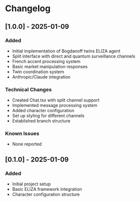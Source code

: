 # Changelog

## [1.0.0] - 2025-01-09
### Added
- Initial implementation of Bogdanoff twins ELIZA agent
- Split interface with direct and quantum surveillance channels
- French accent processing system
- Basic market manipulation responses
- Twin coordination system
- Anthropic/Claude integration

### Technical Changes
- Created Chat.tsx with split channel support
- Implemented message processing system
- Added character configuration
- Set up styling for different channels
- Established branch structure

### Known Issues
- None reported

## [0.1.0] - 2025-01-09
### Added
- Initial project setup
- Basic ELIZA framework integration
- Character configuration structure